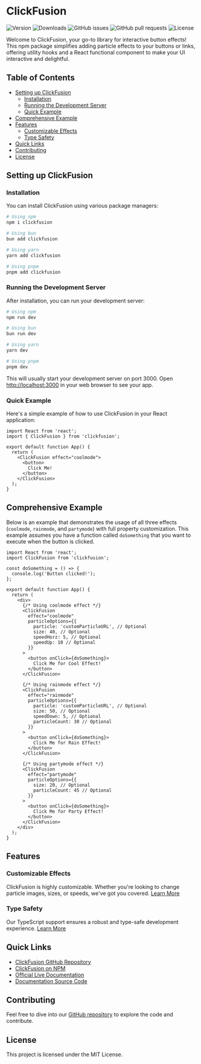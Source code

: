 # ClickFusion
![Version](https://img.shields.io/github/package-json/v/BankkRoll/ClickFusion)
![Downloads](https://img.shields.io/npm/dw/clickfusion)
![GitHub issues](https://img.shields.io/github/issues/BankkRoll/ClickFusion)
![GitHub pull requests](https://img.shields.io/github/issues-pr/BankkRoll/ClickFusion)
![License](https://img.shields.io/npm/l/clickfusion)

Welcome to ClickFusion, your go-to library for interactive button effects! This npm package simplifies adding particle effects to your buttons or links, offering utility hooks and a React functional component to make your UI interactive and delightful.

## Table of Contents

- [Setting up ClickFusion](#setting-up-clickfusion)
  - [Installation](#installation)
  - [Running the Development Server](#running-the-development-server)
  - [Quick Example](#quick-example)
- [Comprehensive Example](#comprehensive-example)
- [Features](#features)
  - [Customizable Effects](#customizable-effects)
  - [Type Safety](#type-safety)
- [Quick Links](#quick-links)
- [Contributing](#contributing)
- [License](#license)

## Setting up ClickFusion

### Installation

You can install ClickFusion using various package managers:

```bash
# Using npm
npm i clickfusion

# Using bun
bun add clickfusion

# Using yarn
yarn add clickfusion

# Using pnpm
pnpm add clickfusion
```

### Running the Development Server

After installation, you can run your development server:

```bash
# Using npm
npm run dev

# Using bun
bun run dev

# Using yarn
yarn dev

# Using pnpm
pnpm dev
```

This will usually start your development server on port 3000. Open [http://localhost:3000](http://localhost:3000) in your web browser to see your app.

### Quick Example

Here's a simple example of how to use ClickFusion in your React application:

```tsx
import React from 'react';
import { ClickFusion } from 'clickfusion';

export default function App() {
  return (
    <ClickFusion effect="coolmode">
      <button>
        Click Me!
      </button>
    </ClickFusion>
  );
}
```

## Comprehensive Example

Below is an example that demonstrates the usage of all three effects (`coolmode`, `rainmode`, and `partymode`) with full property customization. This example assumes you have a function called `doSomething` that you want to execute when the button is clicked.

```tsx
import React from 'react';
import ClickFusion from 'clickfusion';

const doSomething = () => {
  console.log('Button clicked!');
};

export default function App() {
  return (
    <div>
      {/* Using coolmode effect */}
      <ClickFusion 
        effect="coolmode"
        particleOptions={{
          particle: 'customParticleURL', // Optional
          size: 40, // Optional
          speedHorz: 5, // Optional
          speedUp: 10 // Optional
        }}
      >
        <button onClick={doSomething}>
          Click Me for Cool Effect!
        </button>
      </ClickFusion>
      
      {/* Using rainmode effect */}
      <ClickFusion
        effect="rainmode"
        particleOptions={{
          particle: 'customParticleURL', // Optional
          size: 50, // Optional
          speedDown: 5, // Optional
          particleCount: 30 // Optional
        }}
      >
        <button onClick={doSomething}>
          Click Me for Rain Effect!
        </button>
      </ClickFusion>
      
      {/* Using partymode effect */}
      <ClickFusion
        effect="partymode"
        particleOptions={{
          size: 20, // Optional
          particleCount: 45 // Optional
        }}
      >
        <button onClick={doSomething}>
          Click Me for Party Effect!
        </button>
      </ClickFusion>
    </div>
  );
}
```

## Features

### Customizable Effects

ClickFusion is highly customizable. Whether you're looking to change particle images, sizes, or speeds, we've got you covered. [Learn More](/docs/settings/effects)

### Type Safety

Our TypeScript support ensures a robust and type-safe development experience. [Learn More](/docs/development/types)

## Quick Links

- [ClickFusion GitHub Repository](https://github.com/BankkRoll/ClickFusion)
- [ClickFusion on NPM](https://www.npmjs.com/package/clickfusion)
- [Official Live Documentation](https://clickfusion.mintlify.app/)
- [Documentation Source Code](https://github.com/BankkRoll/ClickFusion-docs)

## Contributing

Feel free to dive into our [GitHub repository](https://github.com/BankkRoll/ClickFusion) to explore the code and contribute.

## License

This project is licensed under the MIT License.
